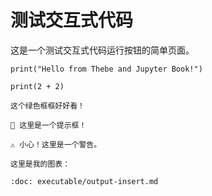 # 测试交互式代码

这是一个测试交互式代码运行按钮的简单页面。

```{code-cell}
print("Hello from Thebe and Jupyter Book!")
```

```{code-cell}
print(2 + 2)
```


```{seealso}
这个绿色框框好好看！
```


```{note}
📌 这里是一个提示框！

```



```{warning}
⚠️ 小心！这里是一个警告。
```


```{note}
这里是我的图表：
```

```{glue} sorted_means_fig
:doc: executable/output-insert.md
```


